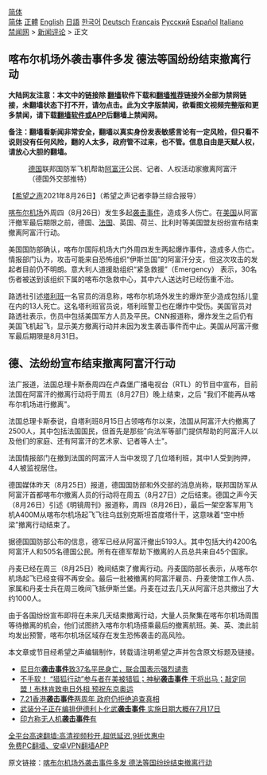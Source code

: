  <!-- 面包屑导航 --> <div class="breadcrumb"><!-- GTranslate: https://gtranslate.io/ -->  <div class="switcher notranslate">  <div class="selected">  <a href="#" onclick="return false;"> 简体</a>  </div>  <div class="option">  <a href="https://www.bannedbook.org" onclick="doGTranslate('zh-CN|zh-CN');jQuery('div.switcher div.selected a').html(jQuery(this).html());return false;" title="简体中文" class="nturl selected"> 简体</a>  <a href="https://www.bannedbook.org/zh-tw/" onclick="doGTranslate('zh-CN|zh-TW');jQuery('div.switcher div.selected a').html(jQuery(this).html());return false;" title="繁體中文" class="nturl"> 正體</a>  <a href="https://www.bannedbook.org/en/" onclick="doGTranslate('zh-CN|en');jQuery('div.switcher div.selected a').html(jQuery(this).html());return false;" title="English" class="nturl"> English</a>  <a href="https://www.bannedbook.org/ja/" onclick="doGTranslate('zh-CN|ja');jQuery('div.switcher div.selected a').html(jQuery(this).html());return false;" title="日本語" class="nturl"> 日語</a>  <a href="https://www.bannedbook.org/ko/" onclick="doGTranslate('zh-CN|ko');jQuery('div.switcher div.selected a').html(jQuery(this).html());return false;" title="한국어" class="nturl"> 한국어</a>  <a href="https://www.bannedbook.org/de/" onclick="doGTranslate('zh-CN|de');jQuery('div.switcher div.selected a').html(jQuery(this).html());return false;" title="Deutsch" class="nturl"> Deutsch</a>  <a href="https://www.bannedbook.org/fr/" onclick="doGTranslate('zh-CN|fr');jQuery('div.switcher div.selected a').html(jQuery(this).html());return false;" title="Français" class="nturl"> Français</a>  <a href="https://www.bannedbook.org/ru/" onclick="doGTranslate('zh-CN|ru');jQuery('div.switcher div.selected a').html(jQuery(this).html());return false;" title="Русский" class="nturl"> Русский</a>  <a href="https://www.bannedbook.org/es/" onclick="doGTranslate('zh-CN|es');jQuery('div.switcher div.selected a').html(jQuery(this).html());return false;" title="Español" class="nturl"> Español</a>  <a href="https://www.bannedbook.org/it/" onclick="doGTranslate('zh-CN|it');jQuery('div.switcher div.selected a').html(jQuery(this).html());return false;" title="Italiano" class="nturl"> Italiano</a>  </div>  </div>      <div class='breadcrumb-sub'><!-- Breadcrumb NavXT 6.3.0 --> <a href="https://www.bannedbook.org/" class="home">禁闻网</a> &gt; <a href="https://www.bannedbook.org/bnews/comments/" class="category">新闻评论</a> &gt; 正文</div></div><h2>喀布尔机场外袭击事件多发 德法等国纷纷结束撤离行动</h2> <p class="notice"><b>大陆网友注意：本文中的链接除 <a href="https://github.com/bannedbook/fanqiang" >翻墙</a>软件下载和<a href="https://github.com/killgcd/justmysocks/blob/master/README.md">翻墙推荐</a>链接外全部为禁网链接，未翻墙状态下打不开，请勿点击。此为文字版禁闻，欲看图文视频完整版和更多禁闻，请下载<a href="https://github.com/bannedbook/fanqiang">翻墙软件或APP</a>后翻墙上禁闻网。</p><p>备注：翻墙看新闻非常安全，翻墙以真实身份发表敏感言论有一定风险，但只看不说则没有任何风险，翻的人太多，政府管不过来，也不管。信息自由是天赋人权，请放心大胆的翻墙。</b></p>  <div class="entry"> <figure> <p><figcaption><a href="https://www.bannedbook.org/bnews/tag/%e5%be%b7%e5%9b%bd/" class="st_tag internal_tag" rel="tag" title="标签 德国 下的日志">德国</a>联邦国防军飞机帮助<a href="https://www.bannedbook.org/bnews/tag/%e9%98%bf%e5%af%8c%e6%b1%97/" class="st_tag internal_tag" rel="tag" title="标签 阿富汗 下的日志">阿富汗</a>公民、记者、人权活动家撤离阿富汗（德国外交部推特）</figcaption></figure> <p>【<span class='wp_keywordlink_affiliate'><a href="https://www.soundofhope.org" title="希望之声" target="_blank">希望之声</a></span>2021年8月26日】（希望之声记者李静兰综合报导）</p> <p><a href="https://www.bannedbook.org/bnews/tag/%E5%96%80%E5%B8%83%E5%B0%94/" class="st_tag internal_tag" rel="tag" title="标签 喀布尔 下的日志">喀布尔</a><a href="https://www.bannedbook.org/bnews/tag/%e6%9c%ba%e5%9c%ba/" class="st_tag internal_tag" rel="tag" title="标签 机场 下的日志">机场</a>外周四（8月26日）发生多起<a href="https://www.bannedbook.org/bnews/tag/%E8%A2%AD%E5%87%BB%E4%BA%8B%E4%BB%B6/" class="st_tag internal_tag" rel="tag" title="标签 袭击事件 下的日志">袭击事件</a>，造成多人伤亡。在<a href="https://www.bannedbook.org/bnews/tag/%e7%be%8e%e5%9b%bd/" class="st_tag internal_tag" rel="tag" title="标签 美国 下的日志">美国</a>从阿富汗撤军最后期限之前，德国、<a href="https://www.bannedbook.org/bnews/tag/%e6%b3%95%e5%9b%bd/" class="st_tag internal_tag" rel="tag" title="标签 法国 下的日志">法国</a>、英国、荷兰、比利时等美国盟友纷纷宣布结束撤离阿富汗行动。</p> <p>美国国防部确认，喀布尔国际机场大门外周四发生两起爆炸事件，造成多人伤亡。情报部门认为，攻击可能来自恐怖组织“伊斯兰国”的阿富汗分支，但这次攻击的发起者目前仍不明朗。意大利人道援助组织“紧急救援”（Emergency） 表示，30名伤者被送到该组织下属的喀布尔急救中心，其中六人送达时已经伤重不治。</p>  <p>路透社引述<a href="https://www.bannedbook.org/bnews/tag/%e5%a1%94%e5%88%a9%e7%8f%ad/" class="st_tag internal_tag" rel="tag" title="标签 塔利班 下的日志">塔利班</a>一名官员的消息称，喀布尔机场外发生的爆炸至少造成包括儿童在内的13人死亡。这名塔利班官员说，塔利班警卫也在爆炸中受伤。美国官员对路透社表示，伤员中包括美国军方人员及平民。CNN报道称，爆炸发生之后仍有美国飞机起飞，显示美方撤离行动并未因为发生袭击事件而中止。美国从阿富汗撤军最后期限是8月31日。</p> <h2><strong>德、法纷纷宣布结束撤离阿富汗行动</strong></h2> <p>法广报道，法国总理卡斯泰周四在卢森堡广播电视台（RTL）的节目中宣布，目前法国在阿富汗的撤离行动将于周五（8月27日）晚上结束，之后 &quot;我们不能再从喀布尔机场进行撤离&quot;。</p> <p>法国总理卡斯泰说，自塔利班8月15日占领喀布尔以来，法国从阿富汗大约撤离了2500人，其中包括法国国民，但首先是那些&quot;向法军等部门提供帮助的阿富汗人以及他们的家庭、还有阿富汗的艺术家、记者等人士&quot;。</p>  <p>法国情报部门在撤到法国的阿富汗人当中发现了几位塔利班，其中1人受到拘押，4人被监视居住。</p> <p>德国媒体昨天（8月25日）报道，德国国防部和外交部的消息尚称，联邦国防军从阿富汗首都喀布尔撤离人员的行动将在周五（8月27日）之后结束。德国之声今天（8月26日）引述《明镜周刊》报道称，周四（8月26日），最后一架空客军用飞机A400M从喀布尔机场起飞飞往乌兹别克斯坦首度塔什干，这意味着“空中桥梁”撤离行动结束了。</p> <p>据德国国防部公布的信息，德军已经从阿富汗撤出5193人。其中包括大约4200名阿富汗人和505名德国公民。所有在德军帮助下撤离的人员总共来自45个国家。</p>  <p>丹麦已经在周三（8月25日）晚间结束了撤离行动。丹麦国防部长表示，从喀布尔机场起飞已经变得不再安全。最后一批被撤离的阿富汗雇员、丹麦使馆工作人员、家属和丹麦士兵在周三晚间飞抵伊斯兰堡。丹麦在过去几天从阿富汗总共撤出了大约1000人。</p> <p>由于各国纷纷宣布即将在未来几天结束撤离行动，大量人员聚集在喀布尔机场周围等待撤离的机会，他们试图挤入喀布尔机场搭乘最后的撤离航班。美、英、澳此前均发出预警，喀布尔机场区域存在发生恐怖袭击的高风险。</p> <p>本文章或节目经希望之声编辑制作，转载请注明希望之声并包含原文标题及链接。 </p>  <ul class='op-related-articles' title='相关阅读'> <li><a href='https://www.bannedbook.org/bnews/baitai/20210819/1609035.html' target='_blank'>尼日尔<b>袭击事件</b>致37名平民身亡，联合国表示强烈谴责</a></li> <li><a href='https://www.bannedbook.org/bnews/comments/20210724/1593233.html' target='_blank'>不手软！ “猎狐行动”参与者在美被猎狐；神秘<b>袭击事件</b> 干将出马；敲定同盟！布林肯致电日外相 预祝东京奥运</a></li> <li><a href='https://www.bannedbook.org/bnews/ssgc/20210721/1591384.html' target='_blank'>7.21香港<b>袭击事件</b>两周年 政府仍拒绝追查真相</a></li> <li><a href='https://www.bannedbook.org/bnews/baitai/20210717/1588923.html' target='_blank'>武装分子正在编排伊德利卜化武<b>袭击事件</b> 实施日期大概在7月17日</a></li> <li><a href='https://www.bannedbook.org/bnews/baitai/20210702/1578943.html' target='_blank'>印方称无人机<b>袭击事件</b>有</a></li> </ul> <p class="texttj"> <a href="https://github.com/bannedbook/fanqiang/wiki/V2ray%E6%9C%BA%E5%9C%BA" target="_blank">全平台高速翻墙:高清视频秒开,超低延迟,9折优惠中</a><br/> <a href="https://github.com/bannedbook/fanqiang/wiki/%E7%A6%81%E9%97%BB%E7%BD%91%E5%AE%89%E5%8D%93%E7%BF%BB%E5%A2%99%E6%96%B0%E9%97%BBAPP" target="_blank">免费PC翻墙、安卓VPN翻墙APP</a></p><p>原文链接：<a class="src_link"  href="https://www.soundofhope.org/post/539177" target="_blank">喀布尔机场外袭击事件多发 德法等国纷纷结束撤离行动</a></p><a name='sharetosocial'></a>  <div style="margin-bottom:5px;padding-bottom:5px;clear:both"> <div id="archive-pix-1" class="banner-ads"> <!-- AuctionX Display platform tag START --> <div id="26318x728x90x621x_ADSLOT2" clicktrack="%%CLICK_URL_ESC%%"></div> <!-- AuctionX Display platform tag END --> </div> <div id="archive-pix-2" class="banner-ads"> <!-- AuctionX Display platform tag START --> <div id="26315x300x250x621x_ADSLOT2" clicktrack="%%CLICK_URL_ESC%%"></div> <!-- AuctionX Display platform tag END --> </div> </div>  <div id="archive-pix-1" class="banner-ads"> <!-- AuctionX Display platform tag START --> <div id="26318x728x90x621x_ADSLOT3" clicktrack="%%CLICK_URL_ESC%%"></div> <!-- AuctionX Display platform tag END --> </div> </div><!--END ENTRY--> 
